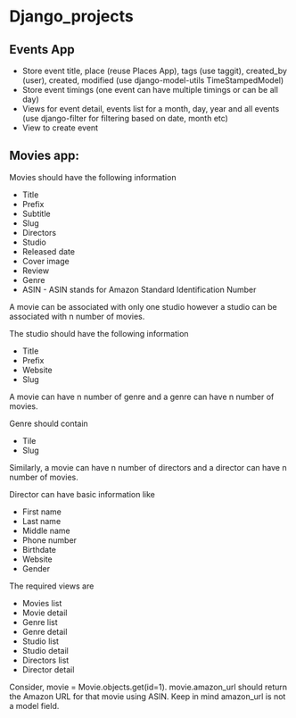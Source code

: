 # Django_projects

## Events App
- Store event title, place (reuse Places App), tags (use taggit), created_by (user), created, modified (use django-model-utils TimeStampedModel)
- Store event timings (one event can have multiple timings or can be all day)
- Views for event detail, events list for a month, day, year and all events (use django-filter for filtering based on date, month etc)
- View to create event

## Movies app:

Movies should have the following information
- Title 
- Prefix
- Subtitle 
- Slug
- Directors
- Studio 
- Released date
- Cover image
- Review 
- Genre
- ASIN - ASIN stands for Amazon Standard Identification Number

A movie can be associated with only one studio however a studio can be associated with n number of movies.

The studio should have the following information
- Title
- Prefix
- Website
- Slug

A movie can have n number of genre and a genre can have n number of movies.

Genre should contain 
- Tile
- Slug

Similarly, a movie can have n number of directors and a director can have n number of movies.

Director can have basic information like 
- First name
- Last name
- Middle name
- Phone number
- Birthdate
- Website
- Gender

The required views are
- Movies list
- Movie detail
- Genre list
- Genre detail
- Studio list
- Studio detail
- Directors list
- Director detail

Consider, movie = Movie.objects.get(id=1). movie.amazon_url should return the Amazon URL for that movie using ASIN. Keep in mind amazon_url is not a model field.
